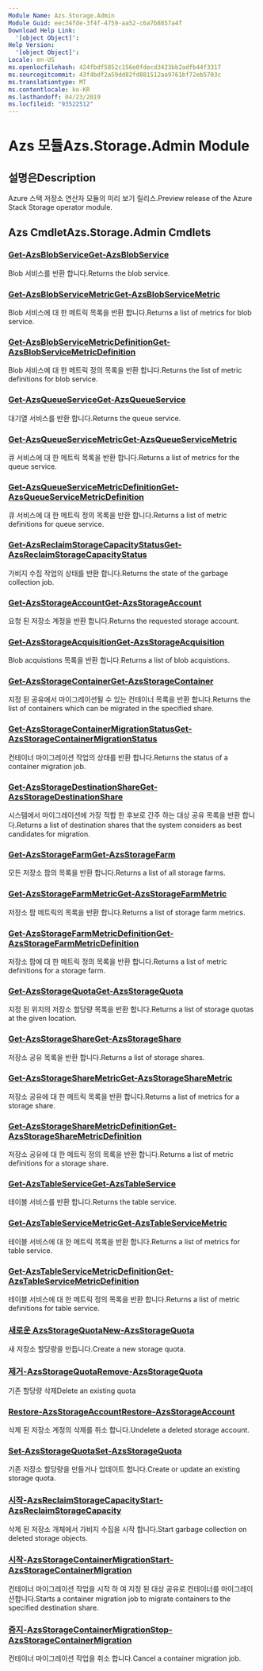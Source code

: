 ```yaml
---
Module Name: Azs.Storage.Admin
Module Guid: eec34fde-3f4f-4759-aa52-c6a7b8857a4f
Download Help Link:
  '[object Object]': 
Help Version:
  '[object Object]': 
Locale: en-US
ms.openlocfilehash: 424fbdf5852c156e0fdecd3423bb2adfb44f3317
ms.sourcegitcommit: 43f4bdf2a59dd82fd881512aa9761bf72eb5703c
ms.translationtype: MT
ms.contentlocale: ko-KR
ms.lasthandoff: 04/23/2019
ms.locfileid: "93522512"
---
```

# <span data-ttu-id="afd41-101">Azs 모듈</span><span class="sxs-lookup"><span data-stu-id="afd41-101">Azs.Storage.Admin Module</span></span>
## <span data-ttu-id="afd41-102">설명은</span><span class="sxs-lookup"><span data-stu-id="afd41-102">Description</span></span>
<span data-ttu-id="afd41-103">Azure 스택 저장소 연산자 모듈의 미리 보기 릴리스.</span><span class="sxs-lookup"><span data-stu-id="afd41-103">Preview release of the Azure Stack Storage operator module.</span></span>

## <span data-ttu-id="afd41-104">Azs Cmdlet</span><span class="sxs-lookup"><span data-stu-id="afd41-104">Azs.Storage.Admin Cmdlets</span></span>
### [<span data-ttu-id="afd41-105">Get-AzsBlobService</span><span class="sxs-lookup"><span data-stu-id="afd41-105">Get-AzsBlobService</span></span>](Get-AzsBlobService.md)
<span data-ttu-id="afd41-106">Blob 서비스를 반환 합니다.</span><span class="sxs-lookup"><span data-stu-id="afd41-106">Returns the blob service.</span></span>

### [<span data-ttu-id="afd41-107">Get-AzsBlobServiceMetric</span><span class="sxs-lookup"><span data-stu-id="afd41-107">Get-AzsBlobServiceMetric</span></span>](Get-AzsBlobServiceMetric.md)
<span data-ttu-id="afd41-108">Blob 서비스에 대 한 메트릭 목록을 반환 합니다.</span><span class="sxs-lookup"><span data-stu-id="afd41-108">Returns a list of metrics for blob service.</span></span>

### [<span data-ttu-id="afd41-109">Get-AzsBlobServiceMetricDefinition</span><span class="sxs-lookup"><span data-stu-id="afd41-109">Get-AzsBlobServiceMetricDefinition</span></span>](Get-AzsBlobServiceMetricDefinition.md)
<span data-ttu-id="afd41-110">Blob 서비스에 대 한 메트릭 정의 목록을 반환 합니다.</span><span class="sxs-lookup"><span data-stu-id="afd41-110">Returns the list of metric definitions for blob service.</span></span>

### [<span data-ttu-id="afd41-111">Get-AzsQueueService</span><span class="sxs-lookup"><span data-stu-id="afd41-111">Get-AzsQueueService</span></span>](Get-AzsQueueService.md)
<span data-ttu-id="afd41-112">대기열 서비스를 반환 합니다.</span><span class="sxs-lookup"><span data-stu-id="afd41-112">Returns the queue service.</span></span>

### [<span data-ttu-id="afd41-113">Get-AzsQueueServiceMetric</span><span class="sxs-lookup"><span data-stu-id="afd41-113">Get-AzsQueueServiceMetric</span></span>](Get-AzsQueueServiceMetric.md)
<span data-ttu-id="afd41-114">큐 서비스에 대 한 메트릭 목록을 반환 합니다.</span><span class="sxs-lookup"><span data-stu-id="afd41-114">Returns a list of metrics for the queue service.</span></span>

### [<span data-ttu-id="afd41-115">Get-AzsQueueServiceMetricDefinition</span><span class="sxs-lookup"><span data-stu-id="afd41-115">Get-AzsQueueServiceMetricDefinition</span></span>](Get-AzsQueueServiceMetricDefinition.md)
<span data-ttu-id="afd41-116">큐 서비스에 대 한 메트릭 정의 목록을 반환 합니다.</span><span class="sxs-lookup"><span data-stu-id="afd41-116">Returns a list of metric definitions for queue service.</span></span>

### [<span data-ttu-id="afd41-117">Get-AzsReclaimStorageCapacityStatus</span><span class="sxs-lookup"><span data-stu-id="afd41-117">Get-AzsReclaimStorageCapacityStatus</span></span>](Get-AzsReclaimStorageCapacityStatus.md)
<span data-ttu-id="afd41-118">가비지 수집 작업의 상태를 반환 합니다.</span><span class="sxs-lookup"><span data-stu-id="afd41-118">Returns the state of the garbage collection job.</span></span>

### [<span data-ttu-id="afd41-119">Get-AzsStorageAccount</span><span class="sxs-lookup"><span data-stu-id="afd41-119">Get-AzsStorageAccount</span></span>](Get-AzsStorageAccount.md)
<span data-ttu-id="afd41-120">요청 된 저장소 계정을 반환 합니다.</span><span class="sxs-lookup"><span data-stu-id="afd41-120">Returns the requested storage account.</span></span>

### [<span data-ttu-id="afd41-121">Get-AzsStorageAcquisition</span><span class="sxs-lookup"><span data-stu-id="afd41-121">Get-AzsStorageAcquisition</span></span>](Get-AzsStorageAcquisition.md)
<span data-ttu-id="afd41-122">Blob acquistions 목록을 반환 합니다.</span><span class="sxs-lookup"><span data-stu-id="afd41-122">Returns a list of blob acquistions.</span></span>

### [<span data-ttu-id="afd41-123">Get-AzsStorageContainer</span><span class="sxs-lookup"><span data-stu-id="afd41-123">Get-AzsStorageContainer</span></span>](Get-AzsStorageContainer.md)
<span data-ttu-id="afd41-124">지정 된 공유에서 마이그레이션될 수 있는 컨테이너 목록을 반환 합니다.</span><span class="sxs-lookup"><span data-stu-id="afd41-124">Returns the list of containers which can be migrated in the specified share.</span></span>

### [<span data-ttu-id="afd41-125">Get-AzsStorageContainerMigrationStatus</span><span class="sxs-lookup"><span data-stu-id="afd41-125">Get-AzsStorageContainerMigrationStatus</span></span>](Get-AzsStorageContainerMigrationStatus.md)
<span data-ttu-id="afd41-126">컨테이너 마이그레이션 작업의 상태를 반환 합니다.</span><span class="sxs-lookup"><span data-stu-id="afd41-126">Returns the status of a container migration job.</span></span>

### [<span data-ttu-id="afd41-127">Get-AzsStorageDestinationShare</span><span class="sxs-lookup"><span data-stu-id="afd41-127">Get-AzsStorageDestinationShare</span></span>](Get-AzsStorageDestinationShare.md)
<span data-ttu-id="afd41-128">시스템에서 마이그레이션에 가장 적합 한 후보로 간주 하는 대상 공유 목록을 반환 합니다.</span><span class="sxs-lookup"><span data-stu-id="afd41-128">Returns a list of destination shares that the system considers as best candidates for migration.</span></span>

### [<span data-ttu-id="afd41-129">Get-AzsStorageFarm</span><span class="sxs-lookup"><span data-stu-id="afd41-129">Get-AzsStorageFarm</span></span>](Get-AzsStorageFarm.md)
<span data-ttu-id="afd41-130">모든 저장소 팜의 목록을 반환 합니다.</span><span class="sxs-lookup"><span data-stu-id="afd41-130">Returns a list of all storage farms.</span></span>

### [<span data-ttu-id="afd41-131">Get-AzsStorageFarmMetric</span><span class="sxs-lookup"><span data-stu-id="afd41-131">Get-AzsStorageFarmMetric</span></span>](Get-AzsStorageFarmMetric.md)
<span data-ttu-id="afd41-132">저장소 팜 메트릭의 목록을 반환 합니다.</span><span class="sxs-lookup"><span data-stu-id="afd41-132">Returns a list of storage farm metrics.</span></span>

### [<span data-ttu-id="afd41-133">Get-AzsStorageFarmMetricDefinition</span><span class="sxs-lookup"><span data-stu-id="afd41-133">Get-AzsStorageFarmMetricDefinition</span></span>](Get-AzsStorageFarmMetricDefinition.md)
<span data-ttu-id="afd41-134">저장소 팜에 대 한 메트릭 정의 목록을 반환 합니다.</span><span class="sxs-lookup"><span data-stu-id="afd41-134">Returns a list of metric definitions for a storage farm.</span></span>

### [<span data-ttu-id="afd41-135">Get-AzsStorageQuota</span><span class="sxs-lookup"><span data-stu-id="afd41-135">Get-AzsStorageQuota</span></span>](Get-AzsStorageQuota.md)
<span data-ttu-id="afd41-136">지정 된 위치의 저장소 할당량 목록을 반환 합니다.</span><span class="sxs-lookup"><span data-stu-id="afd41-136">Returns a list of storage quotas at the given location.</span></span>

### [<span data-ttu-id="afd41-137">Get-AzsStorageShare</span><span class="sxs-lookup"><span data-stu-id="afd41-137">Get-AzsStorageShare</span></span>](Get-AzsStorageShare.md)
<span data-ttu-id="afd41-138">저장소 공유 목록을 반환 합니다.</span><span class="sxs-lookup"><span data-stu-id="afd41-138">Returns a list of storage shares.</span></span>

### [<span data-ttu-id="afd41-139">Get-AzsStorageShareMetric</span><span class="sxs-lookup"><span data-stu-id="afd41-139">Get-AzsStorageShareMetric</span></span>](Get-AzsStorageShareMetric.md)
<span data-ttu-id="afd41-140">저장소 공유에 대 한 메트릭 목록을 반환 합니다.</span><span class="sxs-lookup"><span data-stu-id="afd41-140">Returns a list of metrics for a storage share.</span></span>

### [<span data-ttu-id="afd41-141">Get-AzsStorageShareMetricDefinition</span><span class="sxs-lookup"><span data-stu-id="afd41-141">Get-AzsStorageShareMetricDefinition</span></span>](Get-AzsStorageShareMetricDefinition.md)
<span data-ttu-id="afd41-142">저장소 공유에 대 한 메트릭 정의 목록을 반환 합니다.</span><span class="sxs-lookup"><span data-stu-id="afd41-142">Returns a list of metric definitions for a storage share.</span></span>

### [<span data-ttu-id="afd41-143">Get-AzsTableService</span><span class="sxs-lookup"><span data-stu-id="afd41-143">Get-AzsTableService</span></span>](Get-AzsTableService.md)
<span data-ttu-id="afd41-144">테이블 서비스를 반환 합니다.</span><span class="sxs-lookup"><span data-stu-id="afd41-144">Returns the table service.</span></span>

### [<span data-ttu-id="afd41-145">Get-AzsTableServiceMetric</span><span class="sxs-lookup"><span data-stu-id="afd41-145">Get-AzsTableServiceMetric</span></span>](Get-AzsTableServiceMetric.md)
<span data-ttu-id="afd41-146">테이블 서비스에 대 한 메트릭 목록을 반환 합니다.</span><span class="sxs-lookup"><span data-stu-id="afd41-146">Returns a list of metrics for table service.</span></span>

### [<span data-ttu-id="afd41-147">Get-AzsTableServiceMetricDefinition</span><span class="sxs-lookup"><span data-stu-id="afd41-147">Get-AzsTableServiceMetricDefinition</span></span>](Get-AzsTableServiceMetricDefinition.md)
<span data-ttu-id="afd41-148">테이블 서비스에 대 한 메트릭 정의 목록을 반환 합니다.</span><span class="sxs-lookup"><span data-stu-id="afd41-148">Returns a list of metric definitions for table service.</span></span>

### [<span data-ttu-id="afd41-149">새로운 AzsStorageQuota</span><span class="sxs-lookup"><span data-stu-id="afd41-149">New-AzsStorageQuota</span></span>](New-AzsStorageQuota.md)
<span data-ttu-id="afd41-150">새 저장소 할당량을 만듭니다.</span><span class="sxs-lookup"><span data-stu-id="afd41-150">Create a new storage quota.</span></span>

### [<span data-ttu-id="afd41-151">제거-AzsStorageQuota</span><span class="sxs-lookup"><span data-stu-id="afd41-151">Remove-AzsStorageQuota</span></span>](Remove-AzsStorageQuota.md)
<span data-ttu-id="afd41-152">기존 할당량 삭제</span><span class="sxs-lookup"><span data-stu-id="afd41-152">Delete an existing quota</span></span>

### [<span data-ttu-id="afd41-153">Restore-AzsStorageAccount</span><span class="sxs-lookup"><span data-stu-id="afd41-153">Restore-AzsStorageAccount</span></span>](Restore-AzsStorageAccount.md)
<span data-ttu-id="afd41-154">삭제 된 저장소 계정의 삭제를 취소 합니다.</span><span class="sxs-lookup"><span data-stu-id="afd41-154">Undelete a deleted storage account.</span></span>

### [<span data-ttu-id="afd41-155">Set-AzsStorageQuota</span><span class="sxs-lookup"><span data-stu-id="afd41-155">Set-AzsStorageQuota</span></span>](Set-AzsStorageQuota.md)
<span data-ttu-id="afd41-156">기존 저장소 할당량을 만들거나 업데이트 합니다.</span><span class="sxs-lookup"><span data-stu-id="afd41-156">Create or update an existing storage quota.</span></span>

### [<span data-ttu-id="afd41-157">시작-AzsReclaimStorageCapacity</span><span class="sxs-lookup"><span data-stu-id="afd41-157">Start-AzsReclaimStorageCapacity</span></span>](Start-AzsReclaimStorageCapacity.md)
<span data-ttu-id="afd41-158">삭제 된 저장소 개체에서 가비지 수집을 시작 합니다.</span><span class="sxs-lookup"><span data-stu-id="afd41-158">Start garbage collection on deleted storage objects.</span></span>

### [<span data-ttu-id="afd41-159">시작-AzsStorageContainerMigration</span><span class="sxs-lookup"><span data-stu-id="afd41-159">Start-AzsStorageContainerMigration</span></span>](Start-AzsStorageContainerMigration.md)
<span data-ttu-id="afd41-160">컨테이너 마이그레이션 작업을 시작 하 여 지정 된 대상 공유로 컨테이너를 마이그레이션합니다.</span><span class="sxs-lookup"><span data-stu-id="afd41-160">Starts a container migration job to migrate containers to the specified destination share.</span></span>

### [<span data-ttu-id="afd41-161">중지-AzsStorageContainerMigration</span><span class="sxs-lookup"><span data-stu-id="afd41-161">Stop-AzsStorageContainerMigration</span></span>](Stop-AzsStorageContainerMigration.md)
<span data-ttu-id="afd41-162">컨테이너 마이그레이션 작업을 취소 합니다.</span><span class="sxs-lookup"><span data-stu-id="afd41-162">Cancel a container migration job.</span></span>

